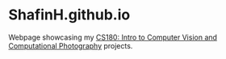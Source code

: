 # ShafinH.github.io
Webpage showcasing my [CS180: Intro to Computer Vision and Computational Photography](https://inst.eecs.berkeley.edu/~cs180/fa24/) projects.
